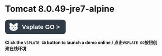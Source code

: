 # Tomcat 8.0.49-jre7-alpine

<a href="https://www.vsplate.com/?docker-compose=https://github.com/vsplate/dcenvs/tomcat/8.0.49-jre7-alpine"><img alt="VSPLATE GO" src="https://raw.githubusercontent.com/vsplate/images/master/vsgo_btn.png" width="200px"></a>

**Click the `VSPLATE GO` button to launch a demo online / 点击`VSPLATE GO`按钮创建在线环境**